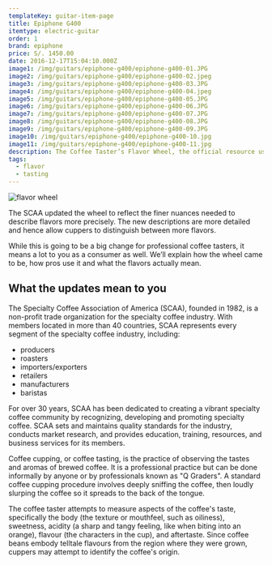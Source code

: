 ```yaml
---
templateKey: guitar-item-page
title: Epiphone G400
itemtype: electric-guitar
order: 1
brand: epiphone
price: S/. 1450.00
date: 2016-12-17T15:04:10.000Z
image1: /img/guitars/epiphone-g400/epiphone-g400-01.JPG
image2: /img/guitars/epiphone-g400/epiphone-g400-02.jpeg
image3: /img/guitars/epiphone-g400/epiphone-g400-03.JPG
image4: /img/guitars/epiphone-g400/epiphone-g400-04.jpeg
image5: /img/guitars/epiphone-g400/epiphone-g400-05.JPG
image6: /img/guitars/epiphone-g400/epiphone-g400-06.JPG
image7: /img/guitars/epiphone-g400/epiphone-g400-07.JPG
image8: /img/guitars/epiphone-g400/epiphone-g400-08.JPG
image9: /img/guitars/epiphone-g400/epiphone-g400-09.JPG
image10: /img/guitars/epiphone-g400/epiphone-g400-10.jpg
image11: /img/guitars/epiphone-g400/epiphone-g400-11.jpg
description: The Coffee Taster’s Flavor Wheel, the official resource used by coffee tasters, has been revised for the first time this year.
tags:
  - flavor
  - tasting
---
```

![flavor wheel](/img/flavor_wheel.jpg)

The SCAA updated the wheel to reflect the finer nuances needed to describe flavors more precisely. The new descriptions are more detailed and hence allow cuppers to distinguish between more flavors.

While this is going to be a big change for professional coffee tasters, it means a lot to you as a consumer as well. We’ll explain how the wheel came to be, how pros use it and what the flavors actually mean.

## What the updates mean to you

The Specialty Coffee Association of America (SCAA), founded in 1982, is a non-profit trade organization for the specialty coffee industry. With members located in more than 40 countries, SCAA represents every segment of the specialty coffee industry, including:

* producers
* roasters
* importers/exporters
* retailers
* manufacturers
* baristas

For over 30 years, SCAA has been dedicated to creating a vibrant specialty coffee community by recognizing, developing and promoting specialty coffee. SCAA sets and maintains quality standards for the industry, conducts market research, and provides education, training, resources, and business services for its members.

Coffee cupping, or coffee tasting, is the practice of observing the tastes and aromas of brewed coffee. It is a professional practice but can be done informally by anyone or by professionals known as "Q Graders". A standard coffee cupping procedure involves deeply sniffing the coffee, then loudly slurping the coffee so it spreads to the back of the tongue.

The coffee taster attempts to measure aspects of the coffee's taste, specifically the body (the texture or mouthfeel, such as oiliness), sweetness, acidity (a sharp and tangy feeling, like when biting into an orange), flavour (the characters in the cup), and aftertaste. Since coffee beans embody telltale flavours from the region where they were grown, cuppers may attempt to identify the coffee's origin.
